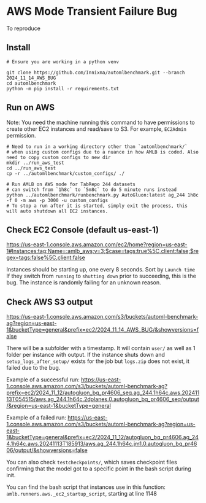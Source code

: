 # AWS Mode Transient Failure Bug

To reproduce

## Install

```
# Ensure you are working in a python venv

git clone https://github.com/Innixma/automlbenchmark.git --branch 2024_11_14_AWS_BUG
cd automlbenchmark
python -m pip install -r requirements.txt
```

## Run on AWS

Note: You need the machine running this command to have permissions to create other EC2 instances and read/save to S3.
For example, `EC2Admin` permission.

```
# Need to run in a working directory other than `automlbenchmark/` 
# when using custom configs due to a nuance in how AMLB is coded. Also need to copy custom configs to new dir
mkdir ../run_aws_test
cd ../run_aws_test
cp -r ../automlbenchmark/custom_configs/ ./

# Run AMLB on AWS mode for TabRepo 244 datasets
# can switch from `1h8c` to `5m8c` to do 5 minute runs instead
python ../automlbenchmark/runbenchmark.py AutoGluon:latest ag_244 1h8c -f 0 -m aws -p 3000 -u custom_configs
# To stop a run after it is started, simply exit the process, this will auto shutdown all EC2 instances.
```

## Check EC2 Console (default us-east-1)

https://us-east-1.console.aws.amazon.com/ec2/home?region=us-east-1#Instances:tag:Name=:amlb_aws;v=3;$case=tags:true%5C,client:false;$regex=tags:false%5C,client:false

Instances should be starting up, one every 8 seconds. Sort by `Launch time`
If they switch from `running` to `shutting down` prior to succeeding, this is the bug.
The instance is randomly failing for an unknown reason.

## Check AWS S3 output

https://us-east-1.console.aws.amazon.com/s3/buckets/automl-benchmark-ag?region=us-east-1&bucketType=general&prefix=ec2/2024_11_14_AWS_BUG/&showversions=false

There will be a subfolder with a timestamp. It will contain `user/` as well as 1 folder per instance with output.
If the instance shuts down and `setup_logs_after_setup/` exists for the job but `logs.zip` does not exist, it failed due to the bug.

Example of a successful run: https://us-east-1.console.aws.amazon.com/s3/buckets/automl-benchmark-ag?prefix=ec2/2024_11_12/autogluon_bq_pr4606_seq.ag_244.1h64c.aws.20241113T054515/aws.ag_244.1h64c.2dplanes.0.autogluon_bq_pr4606_seq/output/&region=us-east-1&bucketType=general

Example of a failed run: https://us-east-1.console.aws.amazon.com/s3/buckets/automl-benchmark-ag?region=us-east-1&bucketType=general&prefix=ec2/2024_11_12/autogluon_bq_pr4606.ag_244.1h64c.aws.20241113T185913/aws.ag_244.1h64c.jm1.0.autogluon_bq_pr4606/output/&showversions=false

You can also check `testcheckpoints/`, which saves checkpoint files confirming that the model got to a specific point in the bash script during init.

You can find the bash script that instances use in this function: `amlb.runners.aws._ec2_startup_script`, starting at line 1148
